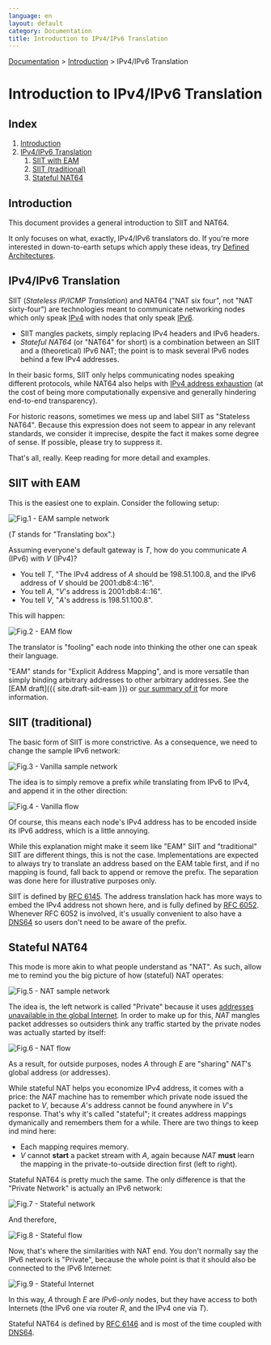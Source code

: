 ```yaml
---
language: en
layout: default
category: Documentation
title: Introduction to IPv4/IPv6 Translation
---
```


[Documentation](documentation.html) > [Introduction](documentation.html#introduction) > IPv4/IPv6 Translation

# Introduction to IPv4/IPv6 Translation

## Index

1. [Introduction](#introduction)
2. [IPv4/IPv6 Translation](#ipv4ipv6-translation)
   1. [SIIT with EAM](#siit-with-eam)
   2. [SIIT (traditional)](#siit-traditional)
   3. [Stateful NAT64](#stateful-nat64)

## Introduction

This document provides a general introduction to SIIT and NAT64.

It only focuses on what, exactly, IPv4/IPv6 translators do. If you're more interested in down-to-earth setups which apply these ideas, try [Defined Architectures](documentation.html#defined-architectures).

## IPv4/IPv6 Translation

SIIT (_Stateless IP/ICMP Translation_) and NAT64 ("NAT six four", not "NAT sixty-four") are technologies meant to communicate networking nodes which only speak [IPv4](http://en.wikipedia.org/wiki/IPv4) with nodes that only speak [IPv6](http://en.wikipedia.org/wiki/IPv6).

- SIIT mangles packets, simply replacing IPv4 headers and IPv6 headers.
- _Stateful NAT64_ (or "NAT64" for short) is a combination between an SIIT and a (theoretical) IPv6 NAT; the point is to mask several IPv6 nodes behind a few IPv4 addresses.

In their basic forms, SIIT only helps communicating nodes speaking different protocols, while NAT64 also helps with [IPv4 address exhaustion](http://en.wikipedia.org/wiki/IPv4_address_exhaustion) (at the cost of being more computationally expensive and generally hindering end-to-end transparency).

For historic reasons, sometimes we mess up and label SIIT as "Stateless NAT64". Because this expression does not seem to appear in any relevant standards, we consider it imprecise, despite the fact it makes some degree of sense. If possible, please try to suppress it.

That's all, really. Keep reading for more detail and examples.

## SIIT with EAM

This is the easiest one to explain. Consider the following setup:

![Fig.1 - EAM sample network](../images/network/eam.svg)

(_T_ stands for "Translating box".)

Assuming everyone's default gateway is _T_, how do you communicate _A_ (IPv6) with _V_ (IPv4)?

- You tell _T_, "The IPv4 address of _A_ should be 198.51.100.8, and the IPv6 address of _V_ should be 2001:db8:4::16".
- You tell _A_, "_V_'s address is 2001:db8:4::16".
- You tell _V_, "_A_'s address is 198.51.100.8".

This will happen:

![Fig.2 - EAM flow](../images/flow/eam-en.svg)

The translator is "fooling" each node into thinking the other one can speak their language.

"EAM" stands for "Explicit Address Mapping", and is more versatile than simply binding arbitrary addresses to other arbitrary addresses. See the [EAM draft]({{ site.draft-siit-eam }}) or [our summary of it](eamt.html) for more information.

## SIIT (traditional)

The basic form of SIIT is more constrictive. As a consequence, we need to change the sample IPv6 network:

![Fig.3 - Vanilla sample network](../images/network/vanilla.svg)

The idea is to simply remove a prefix while translating from IPv6 to IPv4, and append it in the other direction:

![Fig.4 - Vanilla flow](../images/flow/vanilla-en.svg)

Of course, this means each node's IPv4 address has to be encoded inside its IPv6 address, which is a little annoying.

While this explanation might make it seem like "EAM" SIIT and "traditional" SIIT are different things, this is not the case. Implementations are expected to always try to translate an address based on the EAM table first, and if no mapping is found, fall back to append or remove the prefix. The separation was done here for illustrative purposes only.

SIIT is defined by [RFC 6145](http://tools.ietf.org/html/rfc6145). The address translation hack has more ways to embed the IPv4 address not shown here, and is fully defined by [RFC 6052](http://tools.ietf.org/html/rfc6052). Whenever RFC 6052 is involved, it's usually convenient to also have a [DNS64](dns64.html) so users don't need to be aware of the prefix.

## Stateful NAT64

This mode is more akin to what people understand as "NAT". As such, allow me to remind you the big picture of how (stateful) NAT operates:

![Fig.5 - NAT sample network](../images/network/nat-en.svg)

The idea is, the left network is called "Private" because it uses [addresses unavailable in the global Internet](http://en.wikipedia.org/wiki/Private_network). In order to make up for this, _NAT_ mangles packet addresses so outsiders think any traffic started by the private nodes was actually started by itself:

![Fig.6 - NAT flow](../images/flow/nat-en.svg)

As a result, for outside purposes, nodes _A_ through _E_ are "sharing" _NAT_'s global address (or addresses).

While stateful NAT helps you economize IPv4 address, it comes with a price: the _NAT_ machine has to remember which private node issued the packet to _V_, because _A_'s address cannot be found anywhere in _V_'s response. That's why it's called "stateful"; it creates address mappings dymanically and remembers them for a while. There are two things to keep ind mind here:

- Each mapping requires memory.
- _V_ cannot **start** a packet stream with _A_, again because _NAT_ **must** learn the mapping in the private-to-outside direction first (left to right).

Stateful NAT64 is pretty much the same. The only difference is that the "Private Network" is actually an IPv6 network:

![Fig.7 - Stateful network](../images/network/stateful.svg)

And therefore,

![Fig.8 - Stateful flow](../images/flow/stateful-en.svg)

Now, that's where the similarities with NAT end. You don't normally say the IPv6 network is "Private", because the whole point is that it should also be connected to the IPv6 Internet:

![Fig.9 - Stateful Internet](../images/network/full-en.svg)

In this way, _A_ through _E_ are _IPv6-only_ nodes, but they have access to both Internets (the IPv6 one via router _R_, and the IPv4 one via _T_).

Stateful NAT64 is defined by [RFC 6146](http://tools.ietf.org/html/rfc6146) and is most of the time coupled with [DNS64](dns64.html).
